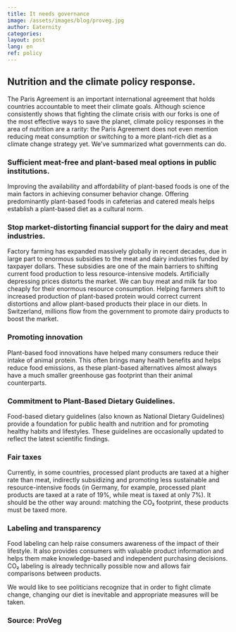```yaml
---
title: It needs governance
image: /assets/images/blog/proveg.jpg
author: Eaternity
categories:
layout: post
lang: en
ref: policy
---
```


## Nutrition and the climate policy response.
The Paris Agreement is an important international agreement that holds countries accountable to meet their climate goals. Although science consistently shows that fighting the climate crisis with our forks is one of the most effective ways to save the planet, climate policy responses in the area of nutrition are a rarity: the Paris Agreement does not even mention reducing meat consumption or switching to a more plant-rich diet as a climate change strategy yet. We've summarized what governments can do.

### Sufficient meat-free and plant-based meal options in public institutions. 

Improving the availability and affordability of plant-based foods is one of the main factors in achieving consumer behavior change. Offering predominantly plant-based foods in cafeterias and catered meals helps establish a plant-based diet as a cultural norm. 

### Stop market-distorting financial support for the dairy and meat industries. 

Factory farming has expanded massively globally in recent decades, due in large part to enormous subsidies to the meat and dairy industries funded by taxpayer dollars. These subsidies are one of the main barriers to shifting current food production to less resource-intensive models. Artificially depressing prices distorts the market. We can buy meat and milk far too cheaply for their enormous resource consumption. Helping farmers shift to increased production of plant-based protein would correct current distortions and allow plant-based products their place in our diets. In Switzerland, millions flow from the government to promote dairy products to boost the market.


### Promoting innovation

Plant-based food innovations have helped many consumers reduce their intake of animal protein. This often brings many health benefits and helps reduce food emissions, as these plant-based alternatives almost always have a much smaller greenhouse gas footprint than their animal counterparts. 

### Commitment to Plant-Based Dietary Guidelines.

Food-based dietary guidelines (also known as National Dietary Guidelines) provide a foundation for public health and nutrition and for promoting healthy habits and lifestyles. These guidelines are occasionally updated to reflect the latest scientific findings. 

### Fair taxes

Currently, in some countries, processed plant products are taxed at a higher rate than meat, indirectly subsidizing and promoting less sustainable and resource-intensive foods (in Germany, for example, processed plant products are taxed at a rate of 19%, while meat is taxed at only 7%). It should be the other way around: matching the CO₂ footprint, these products must be taxed more.

### Labeling and transparency

Food labeling can help raise consumers awareness of the impact of their lifestyle. It also provides consumers with valuable product information and helps them make knowledge-based and independent purchasing decisions. CO₂ labeling is already technically possible now and allows fair comparisons between products.


We would like to see politicians recognize that in order to fight climate change, changing our diet is inevitable and appropriate measures will be taken. 

### Source: ProVeg

